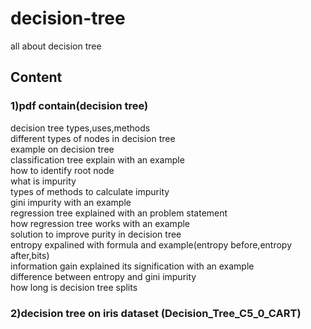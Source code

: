# decision-tree
all about decision tree
## Content 
### 1)pdf contain(decision tree)  <br /> 
decision tree types,uses,methods  <br /> 
different types of nodes in decision tree  <br /> 
example on decision tree  <br /> 
classification tree explain with an example  <br /> 
how to identify root node  <br /> 
what is impurity  <br /> 
types of methods to calculate impurity  <br /> 
gini impurity with an example  <br /> 
regression tree explained with an problem statement  <br /> 
how regression tree works with an example  
solution to improve purity in decision tree  <br /> 
entropy expalined with formula and example(entropy before,entropy after,bits)  <br /> 
information gain explained its signification with an example  <br /> 
difference between entropy and gini impurity  <br /> 
how long is decision tree splits  <br /> 
### 2)decision tree on iris dataset (Decision_Tree_C5_0_CART)


